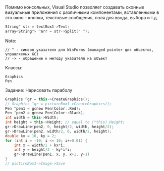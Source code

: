 Помимо консольных, Visual Studio позволяет создавать оконные визуальные приложения с различными компонентами, вставленными в это окно - кнопки, текстовые сообщения, поля для ввода, выбора и т.д.
```c++
String^ str = textBox1->Text;
array<String^> ^arr = str->Split(" ");
```
Note:
```
// ^ - символ указателя для WinForms (managed pointer для объектов, управляемых GC)
// -> - обращение к методу указателя на объект 
```
Классы:
```
Graphics
Pen
```
Задание: Нарисовать параболу
```c++
Graphics ^gr = this->CreateGraphics();
// Graphics ^gr = pictureBox1->CreateGraphics();
Pen ^pen1 = gcnew Pen(Color::Red);
Pen ^pen2 = gcnew Pen(Color::Black);
int width = this->Width;
int height = this->Height; // equal to (*this).Height;
gr->DrawLine(pen2, 0, height/2, width, height/2);
gr->DrawLine(pen2, width/2, 0, width/2, height);
double kx = 10, ky = 2;
for (int i = -10; i <= 10; i+=0.01) {
	int x = width/2 + kx*i;
	int y = height/2 - ky*i*i;
	gr->DrawLine(pen1, x, y, x+1, y+1)
}
// pictireBox1->Image->Save
```


